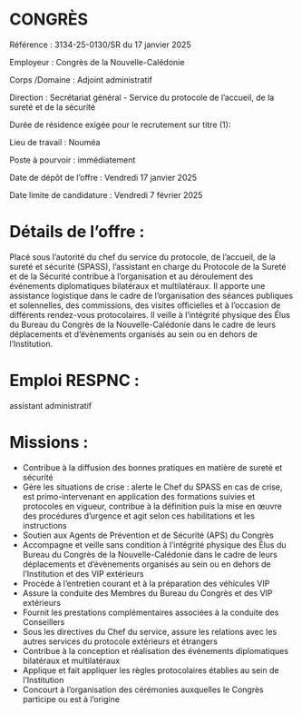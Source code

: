 # CONGRÈS

Référence : 3134-25-0130/SR du 17 janvier 2025

Employeur : Congrès de la Nouvelle-Calédonie

Corps /Domaine : Adjoint administratif

Direction : Secrétariat général - Service du protocole de l’accueil, de la sureté et de la sécurité

Durée de résidence exigée pour le recrutement sur titre (1):

Lieu de travail : Nouméa

Poste à pourvoir : immédiatement

Date de dépôt de l’offre : Vendredi 17 janvier 2025

Date limite de candidature : Vendredi 7 février 2025

# Détails de l’offre :

Placé sous l’autorité du chef du service du protocole, de l’accueil, de la sureté et sécurité (SPASS), l’assistant en charge du Protocole de la Sureté et de la Sécurité contribue à l’organisation et au déroulement des événements diplomatiques bilatéraux et multilatéraux. Il apporte une assistance logistique dans le cadre de l’organisation des séances publiques et solennelles, des commissions, des visites officielles et à l’occasion de différents rendez-vous protocolaires. Il veille à l’intégrité physique des Élus du Bureau du Congrès de la Nouvelle-Calédonie dans le cadre de leurs déplacements et d’évènements organisés au sein ou en dehors de l’Institution.

# Emploi RESPNC :

assistant administratif

# Missions :

- Contribue à la diffusion des bonnes pratiques en matière de sureté et sécurité
- Gère les situations de crise : alerte le Chef du SPASS en cas de crise, est primo-intervenant en application des formations suivies et protocoles en vigueur, contribue à la définition puis la mise en œuvre des procédures d’urgence et agit selon ces habilitations et les instructions
- Soutien aux Agents de Prévention et de Sécurité (APS) du Congrès
- Accompagne et veille sans condition à l’intégrité physique des Élus du Bureau du Congrès de la Nouvelle-Calédonie dans le cadre de leurs déplacements et d’évènements organisés au sein ou en dehors de l’Institution et des VIP extérieurs
- Procède à l’entretien courant et à la préparation des véhicules VIP
- Assure la conduite des Membres du Bureau du Congrès et des VIP extérieurs
- Fournit les prestations complémentaires associées à la conduite des Conseillers
- Sous les directives du Chef du service, assure les relations avec les autres services du protocole extérieurs et étrangers
- Contribue à la conception et réalisation des événements diplomatiques bilatéraux et multilatéraux
- Applique et fait appliquer les règles protocolaires établies au sein de l’Institution
- Concourt à l’organisation des cérémonies auxquelles le Congrès participe ou est à l’origine